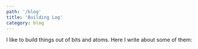 ```yaml
---
path: '/blog'
title: 'Building Log'
category: blog
---
```


I like to build things out of bits and atoms. Here I write about some of them:
